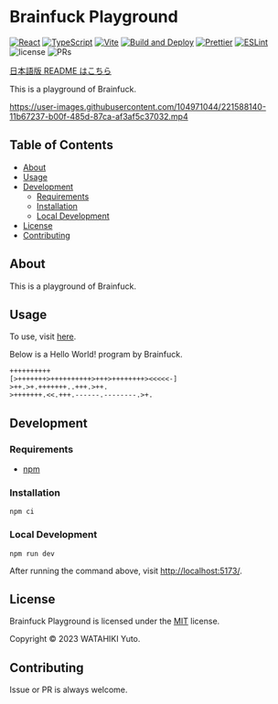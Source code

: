 # Brainfuck Playground

[![React](https://img.shields.io/badge/React-555.svg?logo=react)](https://github.com/facebook/react)
[![TypeScript](https://img.shields.io/badge/TypeScript-007ACC.svg?logo=typescript&logoColor=white)](https://github.com/microsoft/TypeScript)
[![Vite](https://img.shields.io/badge/Vite-1e1e20.svg?logo=vite)](https://github.com/vitejs/vite)
[![Build and Deploy](https://github.com/chvmvd/brainfuck-playground/actions/workflows/deploy.yml/badge.svg)](https://github.com/chvmvd/brainfuck-playground/actions/workflows/deploy.yml)
[![Prettier](https://github.com/chvmvd/brainfuck-playground/actions/workflows/prettier.yml/badge.svg)](https://github.com/chvmvd/brainfuck-playground/actions/workflows/prettier.yml)
[![ESLint](https://github.com/chvmvd/brainfuck-playground/actions/workflows/eslint.yml/badge.svg)](https://github.com/chvmvd/brainfuck-playground/actions/workflows/eslint.yml)
![license](https://img.shields.io/badge/license-MIT-informational.svg)
![PRs](https://img.shields.io/badge/PRs-welcome-brightgreen.svg)

[日本語版 README はこちら](README-ja.md)

This is a playground of Brainfuck.

https://user-images.githubusercontent.com/104971044/221588140-11b67237-b00f-485d-87ca-af3af5c37032.mp4

## Table of Contents

- [About](#about)
- [Usage](#usage)
- [Development](#development)
  - [Requirements](#requirements)
  - [Installation](#installation)
  - [Local Development](#local-development)
- [License](#license)
- [Contributing](#contributing)

## About

This is a playground of Brainfuck.

## Usage

To use, visit [here](https://chvmvd.github.io/brainfuck-playground/).

Below is a Hello World! program by Brainfuck.

```brainfuck
++++++++++
[>+++++++>++++++++++>+++>++++++++><<<<<-]
>++.>+.+++++++..+++.>++.
>+++++++.<<.+++.------.--------.>+.
```

## Development

### Requirements

- [npm](https://github.com/npm/cli)

### Installation

```shell
npm ci
```

### Local Development

```shell
npm run dev
```

After running the command above, visit [http://localhost:5173/](http://localhost:5173/).

## License

Brainfuck Playground is licensed under the [MIT](LICENSE) license.

Copyright © 2023 WATAHIKI Yuto.

## Contributing

Issue or PR is always welcome.
